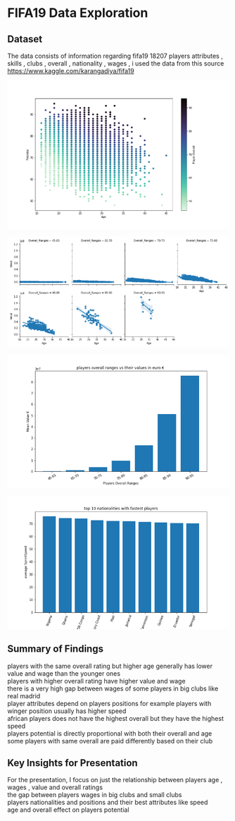 # FIFA19 Data Exploration

## Dataset

The data consists of information regarding fifa19 18207 players attributes , skills , clubs , overall , nationality , wages , i used the data from this source https://www.kaggle.com/karangadiya/fifa19

![alt text](https://github.com/Mazen72/FIFA19_Players_Analysis/blob/main/images/foo8.png)

![alt text](https://github.com/Mazen72/FIFA19_Players_Analysis/blob/main/images/foo1.png)

![alt text](https://github.com/Mazen72/FIFA19_Players_Analysis/blob/main/images/foo2.png)

![alt text](https://github.com/Mazen72/FIFA19_Players_Analysis/blob/main/images/foo4.png)

## Summary of Findings

players with the same overall rating but higher age generally has lower value and wage than the younger ones   
players with higher overall rating have higher value and wage    
there is a very high gap between wages of some players in big clubs like real madrid   
player attributes depend on players positions for example players with winger position usually has higher speed    
african players does not have the highest overall but they have the highest speed    
players potential is directly proportional with both their overall and age    
some players with same overall are paid differently based on their club

## Key Insights for Presentation

For the presentation, I focus on just the relationship between players age , wages , value and overall ratings      
the gap between players wages in big clubs and small clubs   
players nationalities and positions and their best attributes like speed   
age and overall effect on players potential


```python

```
